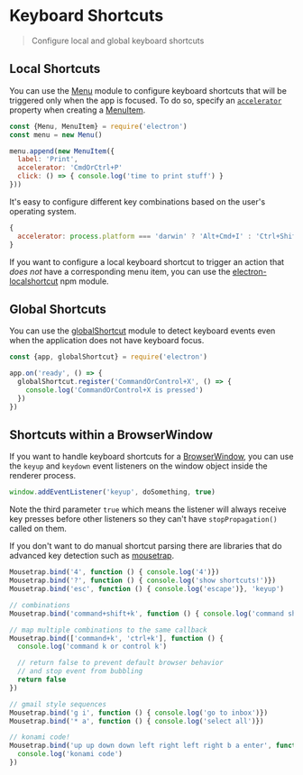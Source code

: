# Keyboard Shortcuts

> Configure local and global keyboard shortcuts

## Local Shortcuts

You can use the [Menu] module to configure keyboard shortcuts that will
be triggered only when the app is focused. To do so, specify an
[`accelerator`] property when creating a [MenuItem].

```js
const {Menu, MenuItem} = require('electron')
const menu = new Menu()

menu.append(new MenuItem({
  label: 'Print',
  accelerator: 'CmdOrCtrl+P'
  click: () => { console.log('time to print stuff') }
}))
```

It's easy to configure different key combinations based on the user's operating system.

```js
{
  accelerator: process.platform === 'darwin' ? 'Alt+Cmd+I' : 'Ctrl+Shift+I'
}
```

If you want to configure a local keyboard shortcut to trigger an action that
_does not_ have a corresponding menu item, you can use the
[electron-localshortcut] npm module.

## Global Shortcuts

You can use the [globalShortcut] module to detect keyboard events even when
the application does not have keyboard focus.

```js
const {app, globalShortcut} = require('electron')

app.on('ready', () => {
  globalShortcut.register('CommandOrControl+X', () => {
    console.log('CommandOrControl+X is pressed')
  })
})
```

## Shortcuts within a BrowserWindow

If you want to handle keyboard shortcuts for a [BrowserWindow], you can use the `keyup` and `keydown` event listeners on the window object inside the renderer process.

```js
window.addEventListener('keyup', doSomething, true)
```

Note the third parameter `true` which means the listener will always receive key presses before other listeners so they can't have `stopPropagation()` called on them.

If you don't want to do manual shortcut parsing there are libraries that do advanced key detection such as [mousetrap].

```js
Mousetrap.bind('4', function () { console.log('4')})
Mousetrap.bind('?', function () { console.log('show shortcuts!')})
Mousetrap.bind('esc', function () { console.log('escape')}, 'keyup')

// combinations
Mousetrap.bind('command+shift+k', function () { console.log('command shift k')})

// map multiple combinations to the same callback
Mousetrap.bind(['command+k', 'ctrl+k'], function () {
  console.log('command k or control k')

  // return false to prevent default browser behavior
  // and stop event from bubbling
  return false
})

// gmail style sequences
Mousetrap.bind('g i', function () { console.log('go to inbox')})
Mousetrap.bind('* a', function () { console.log('select all')})

// konami code!
Mousetrap.bind('up up down down left right left right b a enter', function () {
  console.log('konami code')
})
```

[Menu]: ../api/menu.md
[MenuItem]: ../api/menu-item.md
[globalShortcut]: ../api/global-shortcut.md
[`accelerator`]: ../api/accelerator.md
[electron-localshortcut]: http://ghub.io/electron-localshortcut
[BrowserWindow]: ../api/browser-window.md
[mousetrap]: https://github.com/ccampbell/mousetrap
